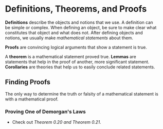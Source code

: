 # Definitions, Theorems, and Proofs

**Definitions** describe the objects and notions that we use. A definition can be
simple or complex. When defining an object, be sure to make clear what constitutes
that object and what does not. After defining objects and notions, we usually make
*mathematical statements* about them.

**Proofs** are convincing logical arguments that show a statement is true.

A **theorem** is a mathematical statement proved true. **Lemmas** are statements
that help in the proof of another, more significant statement. **Corollaries**
are theories that help us to easily conclude related statements.

## Finding Proofs

The only way to determine the truth or falsity of a mathematical statement
is with a mathematical proof.

### Proving One of Demorgan's Laws

* Check out *Theorem 0.20 and Theorem 0.21*.
